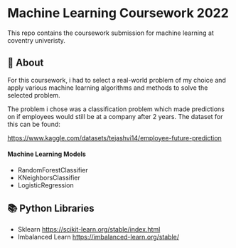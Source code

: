 
# Machine Learning Coursework 2022 

This repo contains the coursework submission for machine learning at coventry univeristy.



## 🚀 About 

For this coursework, i had to select a real-world problem of my choice and apply various machine learning algorithms and methods to solve the selected problem.

The problem i chose was a classification problem which made predictions on if employees would
still be at a company after 2 years. The dataset for this can be found:

https://www.kaggle.com/datasets/tejashvi14/employee-future-prediction 



#### Machine Learning Models


- RandomForestClassifier
- KNeighborsClassifier
- LogisticRegression

## 📚 Python Libraries 

- Sklearn
https://scikit-learn.org/stable/index.html 
- Imbalanced Learn
https://imbalanced-learn.org/stable/ 